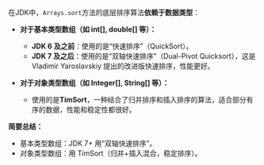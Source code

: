 在JDK中，`Arrays.sort`方法的底层排序算法**依赖于数据类型**：

- **对于基本类型数组（如 int[], double[] 等）：**
  - **JDK 6 及之前**：使用的是“快速排序”（QuickSort）。
  - **JDK 7 及之后**：使用的是“双轴快速排序”（Dual-Pivot Quicksort），这是 Vladimir Yaroslavskiy 提出的改进版快速排序，性能更好。

- **对于对象类型数组（如 Integer[], String[] 等）：**
  - 使用的是**TimSort**，一种结合了归并排序和插入排序的算法，适合部分有序的数据，性能和稳定性都很好。

**简要总结：**
- 基本类型数组：JDK 7+ 用“双轴快速排序”。
- 对象类型数组：用 TimSort（归并+插入混合，稳定排序）。

